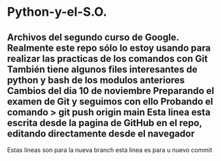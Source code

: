 # Python-y-el-S.O.
Archivos del segundo curso de Google. 
Realmente este repo sólo lo estoy usando para realizar las practicas de los comandos con Git
También tiene algunos files interesantes de python y bash de los modulos anteriores
Cambios del dia 10 de noviembre 
Preparando el examen de Git y seguimos con ello
Probando el comando > git push origin main
Esta linea esta escrita desde la pagina de GitHub en el repo, editando directamente desde el navegador
--------------------------------------------------------------------------

Estas lineas son para la nueva branch
esta linea es para u nuevo commit